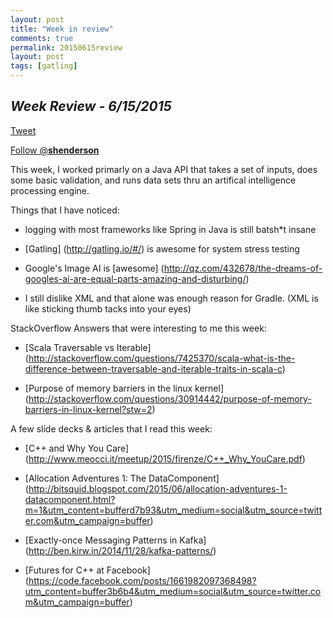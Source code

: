 ```yaml
---
layout: post
title: "Week in review"
comments: true
permalink: 20150615review
layout: post
tags: [gatling]
---
```

*Week Review - 6/15/2015*
-----

<div>
<a href="https://twitter.com/share" class="twitter-share-button" data-via="__shenderson__">Tweet</a>
 
<a href="https://twitter.com/__shenderson__" class="twitter-follow-button" data-show-count="false">Follow @__shenderson__</a>
<script>!function(d,s,id){var js,fjs=d.getElementsByTagName(s)[0],p=/^http:/.test(d.location)?'http':'https';if(!d.getElementById(id)){js=d.createElement(s);js.id=id;js.src=p+'://platform.twitter.com/widgets.js';fjs.parentNode.insertBefore(js,fjs);}}(document, 'script', 'twitter-wjs');</script>
 
 </div>

<!-- Put this just before the closing body tag -->
<script>!function(d,s,id){var js,fjs=d.getElementsByTagName(s)[0];if(!d.getElementById(id)){js=d.createElement(s);js.id=id;js.src="//platform.twitter.com/widgets.js";fjs.parentNode.insertBefore(js,fjs);}}(document,"script","twitter-wjs");</script>

This week, I worked primarly on a Java API that takes a
set of inputs, does some basic validation, and runs data sets thru an artifical intelligence processing engine.

Things that I have noticed:

  * logging with most frameworks like Spring in Java is still batsh*t insane

  * [Gatling] (http://gatling.io/#/) is awesome for system stress testing

  * Google's Image AI is [awesome] (http://qz.com/432678/the-dreams-of-googles-ai-are-equal-parts-amazing-and-disturbing/)

  * I still dislike XML and that alone was enough reason for Gradle.  (XML is like sticking thumb tacks into your eyes)

StackOverflow Answers that were interesting to me this week:

  * [Scala Traversable vs Iterable] (http://stackoverflow.com/questions/7425370/scala-what-is-the-difference-between-traversable-and-iterable-traits-in-scala-c) 

  * [Purpose of memory barriers in the linux kernel] (http://stackoverflow.com/questions/30914442/purpose-of-memory-barriers-in-linux-kernel?stw=2)

A few slide decks & articles that I read this week:

  * [C++ and Why You Care] (http://www.meocci.it/meetup/2015/firenze/C++_Why_YouCare.pdf)

  * [Allocation Adventures 1: The DataComponent] (http://bitsquid.blogspot.com/2015/06/allocation-adventures-1-datacomponent.html?m=1&utm_content=bufferd7b93&utm_medium=social&utm_source=twitter.com&utm_campaign=buffer)

  * [Exactly-once Messaging Patterns in Kafka] (http://ben.kirw.in/2014/11/28/kafka-patterns/)

  * [Futures for C++ at Facebook] (https://code.facebook.com/posts/1661982097368498?utm_content=buffer3b6b4&utm_medium=social&utm_source=twitter.com&utm_campaign=buffer)